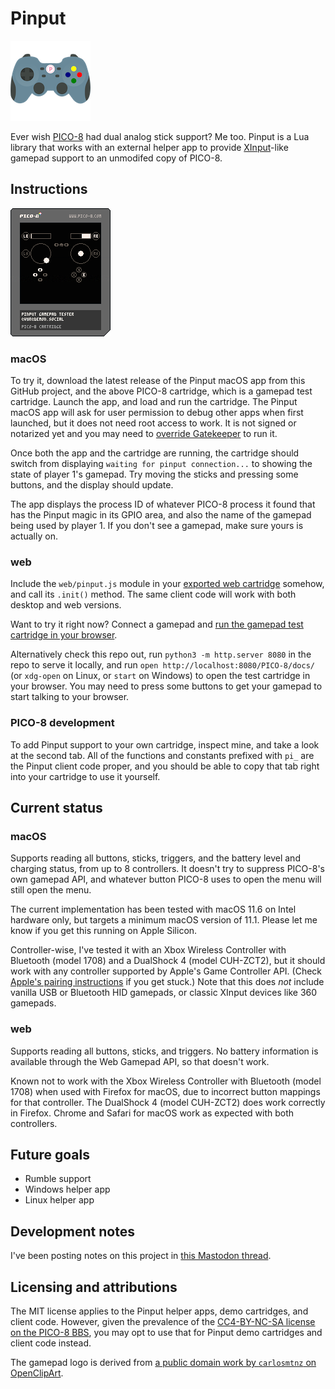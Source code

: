 # Pinput

![A game controller with a circled letter P where the guide/home/Xbox/PS button would be.](logo-128.png)

Ever wish [PICO-8](https://www.lexaloffle.com/pico-8.php) had dual analog stick support? Me too. Pinput is a Lua library that works with an external helper app to provide [XInput](https://docs.microsoft.com/en-us/windows/win32/xinput/getting-started-with-xinput)-like gamepad support to an unmodifed copy of PICO-8.

## Instructions

![The pinput_tester.p8 PICO-8 cartridge.](PICO-8/pinput_tester.p8.png)

### macOS

To try it, download the latest release of the Pinput macOS app from this GitHub project, and the above PICO-8 cartridge, which is a gamepad test cartridge. Launch the app, and load and run the cartridge. The Pinput macOS app will ask for user permission to debug other apps when first launched, but it does not need root access to work. It is not signed or notarized yet and you may need to [override Gatekeeper](https://support.apple.com/en-us/HT202491) to run it.

Once both the app and the cartridge are running, the cartridge should switch from displaying `waiting for pinput connection...` to showing the state of player 1's gamepad. Try moving the sticks and pressing some buttons, and the display should update.

The app displays the process ID of whatever PICO-8 process it found that has the Pinput magic in its GPIO area, and also the name of the gamepad being used by player 1. If you don't see a gamepad, make sure yours is actually on.

### web

Include the `web/pinput.js` module in your [exported web cartridge](https://www.lexaloffle.com/dl/docs/pico-8_manual.html#Web_Applications_) somehow, and call its `.init()` method. The same client code will work with both desktop and web versions.

Want to try it right now? Connect a gamepad and [run the gamepad test cartridge in your browser](https://vyrcossont.github.io/Pinput).

Alternatively check this repo out, run `python3 -m http.server 8080` in the repo to serve it locally, and run `open http://localhost:8080/PICO-8/docs/` (or `xdg-open` on Linux, or `start` on Windows) to open the test cartridge in your browser. You may need to press some buttons to get your gamepad to start talking to your browser.

### PICO-8 development

To add Pinput support to your own cartridge, inspect mine, and take a look at the second tab. All of the functions and constants prefixed with `pi_` are the Pinput client code proper, and you should be able to copy that tab right into your cartridge to use it yourself.

## Current status

### macOS

Supports reading all buttons, sticks, triggers, and the battery level and charging status, from up to 8 controllers. It doesn't try to suppress PICO-8's own gamepad API, and whatever button PICO-8 uses to open the menu will still open the menu.

The current implementation has been tested with macOS 11.6 on Intel hardware only, but targets a minimum macOS version of 11.1. Please let me know if you get this running on Apple Silicon.

Controller-wise, I've tested it with an Xbox Wireless Controller with Bluetooth (model 1708) and a DualShock 4 (model CUH-ZCT2), but it should work with any controller supported by Apple's Game Controller API. (Check [Apple's pairing instructions](https://support.apple.com/en-us/HT210414) if you get stuck.) Note that this does _not_ include vanilla USB or Bluetooth HID gamepads, or classic XInput devices like 360 gamepads.

### web

Supports reading all buttons, sticks, and triggers. No battery information is available through the Web Gamepad API, so that doesn't work.

Known not to work with the Xbox Wireless Controller with Bluetooth (model 1708) when used with Firefox for macOS, due to incorrect button mappings for that controller. The DualShock 4 (model CUH-ZCT2) does work correctly in Firefox. Chrome and Safari for macOS work as expected with both controllers.

## Future goals

- Rumble support
- Windows helper app
- Linux helper app

## Development notes

I've been posting notes on this project in [this Mastodon thread](https://demon.social/@vyr/106893191617500313).

## Licensing and attributions

The MIT license applies to the Pinput helper apps, demo cartridges, and client code. However, given the prevalence of the [CC4-BY-NC-SA license](https://creativecommons.org/licenses/by-nc-sa/4.0/) [on the PICO-8 BBS](https://www.lexaloffle.com/info.php?page=tos), you may opt to use that for Pinput demo cartridges and client code instead.

The gamepad logo is derived from [a public domain work by `carlosmtnz` on OpenClipArt](https://demon.social/web/statuses/106893191617500313).
